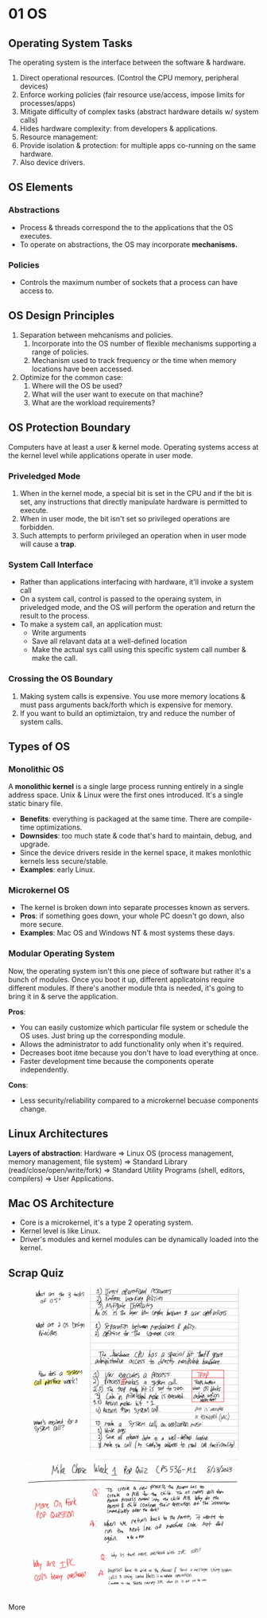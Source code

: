 # 01 OS

## Operating System Tasks

The operating system is the interface between the software & hardware.

1. Direct operational resources. (Control the CPU memory, peripheral devices)
2. Enforce working policies (fair resource use/access, impose limits for processes/apps)
3. Mitigate difficulty of complex tasks (abstract hardware details w/ system calls)
4. Hides hardware complexity: from developers & applications.
5. Resource management:&#x20;
6. Provide isolation & protection: for multiple apps co-running on the same hardware.
7. Also device drivers.

## OS Elements

### Abstractions

* Process & threads correspond the to the applications that the OS executes.
* To operate on abstractions, the OS may incorporate **mechanisms.**

### Policies

* Controls the maximum number of sockets that a process can have access to.

## OS Design Principles

1. Separation between mehcanisms and policies.
   1. Incorporate into the OS number of flexible mechanisms supporting a range of policies.&#x20;
   2. Mechanism used to track frequency or the time when memory locations have been accessed.
2. Optimize for the common case:
   1. Where will the OS be used?
   2. What will the user want to execute on that machine?
   3. What are the workload requirements?

## OS Protection Boundary

Computers have at least a user & kernel mode. Operating systems access at the kernel level while applications operate in user mode.

### Priveledged Mode

1. When in the kernel mode, a special bit is set in the CPU and if the bit is set, any instructions that directly manipulate hardware is permitted to execute.
2. When in user mode, the bit isn't set so privileged operations are forbidden.
3. Such attempts to perform privileged an operation when in user mode will cause a **trap**.

### System Call Interface

* Rather than applications interfacing with hardware, it'll invoke a system call
* On a system call, control is passed to the operaing system, in priveledged mode, and the OS will perform the operation and return the result to the process.
* To make a system call, an application must:
  * Write arguments
  * Save all relavant data at a well-defined location
  * Make the actual sys calll using this specific system call number & make the call.

### Crossing the OS Boundary

1. Making system calls is expensive. You use more memory locations & must pass arguments back/forth which is expensive for memory.&#x20;
2. If you want to build an optimiztaion, try and reduce the number of system calls.



## Types of OS

### Monolithic OS

A **monolithic kernel** is a single large process running entirely in a single address space. Unix & Linux were the first ones introduced. It's a single static binary file.

* **Benefits**: everything is packaged at the same time. There are compile-time optimizations.
* **Downsides**: too much state & code that's hard to maintain, debug, and upgrade.
* Since the device drivers reside in the kernel space, it makes monlothic kernels less secure/stable.
* **Examples**: early Linux.&#x20;

### Microkernel OS

* The kernel is broken down into separate processes known as servers.
* **Pros**: if something goes down, your whole PC doesn't go down, also more secure.
* **Examples**: Mac OS and Windows NT & most systems these days.

### Modular Operating System

Now, the operating system isn't this one piece of software but rather it's a bunch of modules. Once you boot it up, different applicatoins require different modules. If there's another module thta is needed, it's going to bring it in & serve the application.

**Pros**:&#x20;

* You can easily customize which particular file system or schedule the OS uses. Just bring up the corresponding module.
* Allows the administrator to add functionality only when it's required.
* Decreases boot itme because you don't have to load everything at once.
* Faster development time because the components operate independently.

**Cons**:&#x20;

* Less security/reliability compared to a microkernel becuase components change.

## Linux Architectures

**Layers of abstraction**: Hardware => Linux OS (process management, memory management, file system) => Standard Library (read/close/open/write/fork) => Standard Utility Programs (shell, editors, compilers) => User Applications.

## Mac OS Architecture

* Core is a microkernel, it's a type 2 operating system.
* Kernel level is like Linux.
* Driver's modules and kernel modules can be dynamically loaded into the kernel.&#x20;

## Scrap Quiz

<figure><img src="../../../.gitbook/assets/image (1) (1).png" alt=""><figcaption></figcaption></figure>

<figure><img src="../../../.gitbook/assets/image (1) (1) (1).png" alt=""><figcaption></figcaption></figure>



More
